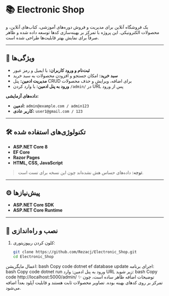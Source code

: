 # 📚 Electronic Shop  

یک فروشگاه آنلاین برای مدیریت و فروش دوره‌های آموزشی، کتاب‌های آنلاین، و محصولات الکترونیکی. این پروژه با تمرکز بر بهینه‌سازی کدها توسعه داده شده و ظاهر صرفاً برای نمایش بهتر قابلیت‌ها طراحی شده است.

---

## 🚀 ویژگی‌ها  
- **ثبت‌نام و ورود کاربران:** با ایمیل و رمز عبور  
- **سبد خرید:** امکان جستجو و افزودن محصولات به سبد خرید  
- **مدیریت ادمین:** پنل CRUD برای اضافه، ویرایش و حذف محصولات  
- **ورود به پنل ادمین:** با وارد کردن `/admin/` در URL پس از ورود  

**داده‌های آزمایشی:**  
- **ادمین:** `admin@example.com / admin123`  
- **کاربر عادی:** `user1@gmail.com / 123`

---

## 🛠 تکنولوژی‌های استفاده شده  
- **ASP.NET Core 8**  
- **EF Core**  
- **Razor Pages**  
- **HTML, CSS, JavaScript**  

> **توجه:** داده‌های حساس هش نشده‌اند چون این نسخه برای تست است.

---

## ⚙ پیش‌نیازها  
- **ASP.NET Core SDK**  
- **ASP.NET Core Runtime**

---

## 🔧 نصب و راه‌اندازی  
1. کلون کردن ریپوزیتوری:  
   ```bash
   git clone https://github.com/Rezacj/Electronic_Shop.git
   cd Electronic_Shop
اعمال مایگریشن:
bash
Copy code
dotnet ef database update
اجرای برنامه:
bash
Copy code
dotnet run
ورود به پنل ادمین: وارد URL زیر شوید:
bash
Copy code
http://localhost:5000/admin/
✨ توضیحات اضافه
ظاهر ساده است، چون تمرکز بر روی کدهای بهینه بوده.
تصاویر محصولات ثابت هستند و قابلیت آپلود بعداً اضافه می‌شود.
